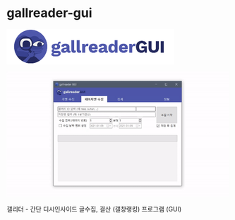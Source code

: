 # gallreader-gui
<img src="gallreadergui_logo.png" height="80">

![capture](capture.gif)




갤리더 - 간단 디시인사이드 글수집, 결산 (갤창랭킹) 프로그램 (GUI)

